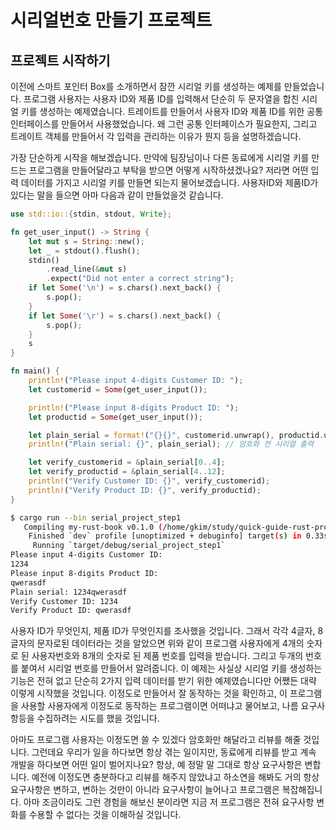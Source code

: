 # 시리얼번호 만들기 프로젝트

## 프로젝트 시작하기

이전에 스마트 포인터 Box를 소개하면서 잠깐 시리얼 키를 생성하는 예제를 만들었습니다. 프로그램 사용자는 사용자 ID와 제품 ID를 입력해서 단순히 두 문자열을 합친 시리얼 키를 생성하는 예제였습니다. 트레이트를 만들어서 사용자 ID와 제품 ID를 위한 공통 인터페이스를 만들어서 사용했었습니다. 왜 그런 공통 인터페이스가 필요한지, 그리고 트레이트 객체를 만들어서 각 입력을 관리하는 이유가 뭔지 등을 설명하겠습니다.

가장 단순하게 시작을 해보겠습니다. 만약에 팀장님이나 다른 동료에게 시리얼 키를 만드는 프로그램을 만들어달라고 부탁을 받으면 어떻게 시작하셨겠나요? 저라면 어떤 입력 데이터를 가지고 시리얼 키를 만들면 되는지 물어보겠습니다. 사용자ID와 제품ID가 있다는 말을 들으면 아마 다음과 같이 만들었을것 같습니다.

```rust
use std::io::{stdin, stdout, Write};

fn get_user_input() -> String {
    let mut s = String::new();
    let _ = stdout().flush();
    stdin()
        .read_line(&mut s)
        .expect("Did not enter a correct string");
    if let Some('\n') = s.chars().next_back() {
        s.pop();
    }
    if let Some('\r') = s.chars().next_back() {
        s.pop();
    }
    s
}

fn main() {
    println!("Please input 4-digits Customer ID: ");
    let customerid = Some(get_user_input());

    println!("Please input 8-digits Product ID: ");
    let productid = Some(get_user_input());

    let plain_serial = format!("{}{}", customerid.unwrap(), productid.unwrap());
    println!("Plain serial: {}", plain_serial); // 암호화 전 시리얼 출력

    let verify_customerid = &plain_serial[0..4];
    let verify_productid = &plain_serial[4..12];
    println!("Verify Customer ID: {}", verify_customerid);
    println!("Verify Product ID: {}", verify_productid);
}
```

```bash
$ cargo run --bin serial_project_step1
   Compiling my-rust-book v0.1.0 (/home/gkim/study/quick-guide-rust-programming)
    Finished `dev` profile [unoptimized + debuginfo] target(s) in 0.33s
     Running `target/debug/serial_project_step1`
Please input 4-digits Customer ID: 
1234
Please input 8-digits Product ID: 
qwerasdf
Plain serial: 1234qwerasdf
Verify Customer ID: 1234
Verify Product ID: qwerasdf
```

사용자 ID가 무엇인지, 제품 ID가 무엇인지를 조사했을 것입니다. 그래서 각각 4글자, 8글자의 문자로된 데이터라는 것을 알았으면 위와 같이 프로그램 사용자에게 4개의 숫자로 된 사용자번호와 8개의 숫자로 된 제품 번호를 입력을 받습니다. 그리고 두개의 번호를 붙여서 시리얼 번호를 만들어서 알려줍니다. 이 예제는 사실상 시리얼 키를 생성하는 기능은 전혀 없고 단순히 2가지 입력 데이터를 받기 위한 예제였습니다만 어쨌든 대략 이렇게 시작했을 것입니다. 이정도로 만들어서 잘 동작하는 것을 확인하고, 이 프로그램을 사용할 사용자에게 이정도로 동작하는 프로그램이면 어떠냐고 물어보고, 나름 요구사항등을 수집하려는 시도를 했을 것입니다.

아마도 프로그램 사용자는 이정도면 쓸 수 있겠다 암호화만 해달라고 리뷰를 해줄 것입니다. 그런데요 우리가 일을 하다보면 항상 겪는 일이지만, 동료에게 리뷰를 받고 계속 개발을 하다보면 어떤 일이 벌어지나요? 항상, 예 정말 말 그대로 항상 요구사항은 변합니다. 예전에 이정도면 충분하다고 리뷰를 해주지 않았냐고 하소연을 해봐도 거의 항상 요구사항은 변하고, 변하는 것만이 아니라 요구사항이 늘어나고 프로그램은 복잡해집니다. 아마 조금이라도 그런 경험을 해보신 분이라면 지금 저 프로그램은 전혀 요구사항 변화를 수용할 수 없다는 것을 이해하실 것입니다.

